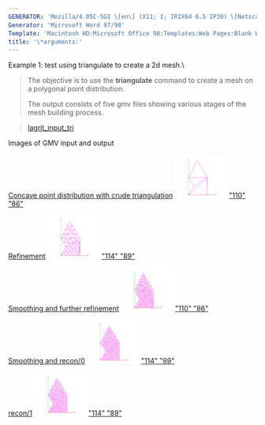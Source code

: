 ```yaml
---
GENERATOR: 'Mozilla/4.05C-SGI \[en\] (X11; I; IRIX64 6.5 IP30) \[Netscape\]'
Generator: 'Microsoft Word 97/98'
Template: 'Macintosh HD:Microsoft Office 98:Templates:Web Pages:Blank Web Page'
title: '\*arguments:'
---
```


Example 1: test using triangulate to create a 2d mesh.\

> The objective is to use the **triangulate** command to create a mesh
> on a polygonal point distribution.
>
> The output consists of five gmv files showing various stages of the
> mesh building process.

> [lagrit\_input\_tri](../input_output/lagrit_input_tri)
>
Images of GMV input and output

[Concave point distribution with crude
triangulation](image/triang1.gif)[![](image/triang1_tn.gif)"110"
"86"](image/triang1.gif)

[Refinement](image/triang2.gif)[![](image/triang2_tn.gif)"114"
"89"](image/triang2.gif)

[Smoothing and further
refinement](image/triang3.gif)[![](image/triang3_tn.gif)"110"
"86"](image/triang3.gif)

[Smoothing and
recon/0](image/picture4.gif)[![](image/triang4_tn.gif)"114"
"89"](image/picture4.gif)

[recon/1](image/picture5.gif)[![](image/triang5_tn.gif)"114"
"89"](image/picture5.gif)
